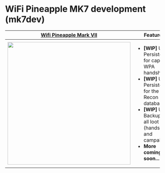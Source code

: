  # WiFi Pineapple MK7 development (mk7dev)
| [Wifi Pineapple Mark VII](https://shop.hak5.org/products/wifi-pineapple) | Features |
| ---- | ---- |
| <img src="https://drive.google.com/uc?export=view&id=1N39abHVolebXgMqnvMxkswjJgOCPxYrI" height="400" width="400"> | <ul><li><b>[WIP]</b> USB Persistence for captured WPA handshakes </li><li><b>[WIP]</b> USB Persistence for the Recon database</li><li><b>[WIP]</b> USB Backup for all loot (handshakes and campaigns)</li><li><b>More coming soon...</b></ul> |




 
